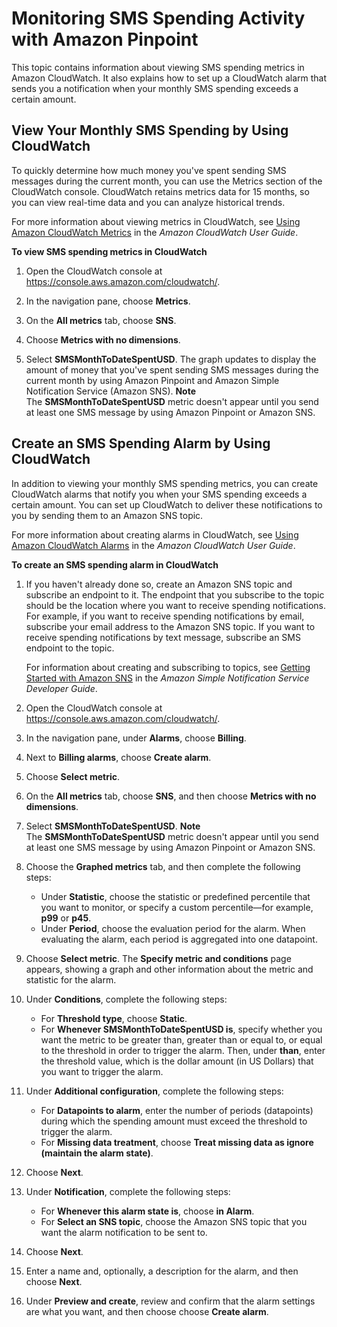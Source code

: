 # Monitoring SMS Spending Activity with Amazon Pinpoint<a name="channels-sms-monitor-spending"></a>

This topic contains information about viewing SMS spending metrics in Amazon CloudWatch\. It also explains how to set up a CloudWatch alarm that sends you a notification when your monthly SMS spending exceeds a certain amount\.

## View Your Monthly SMS Spending by Using CloudWatch<a name="channels-sms-monitor-spending-metrics"></a>

To quickly determine how much money you've spent sending SMS messages during the current month, you can use the Metrics section of the CloudWatch console\. CloudWatch retains metrics data for 15 months, so you can view real\-time data and you can analyze historical trends\.

For more information about viewing metrics in CloudWatch, see [Using Amazon CloudWatch Metrics](https://docs.aws.amazon.com/AmazonCloudWatch/latest/monitoring/working_with_metrics.html) in the *Amazon CloudWatch User Guide*\.

**To view SMS spending metrics in CloudWatch**

1. Open the CloudWatch console at [https://console\.aws\.amazon\.com/cloudwatch/](https://console.aws.amazon.com/cloudwatch/)\.

1. In the navigation pane, choose **Metrics**\.

1. On the **All metrics** tab, choose **SNS**\.

1. Choose **Metrics with no dimensions**\.

1. Select **SMSMonthToDateSpentUSD**\. The graph updates to display the amount of money that you've spent sending SMS messages during the current month by using Amazon Pinpoint and Amazon Simple Notification Service \(Amazon SNS\)\.
**Note**  
The **SMSMonthToDateSpentUSD** metric doesn't appear until you send at least one SMS message by using Amazon Pinpoint or Amazon SNS\.

## Create an SMS Spending Alarm by Using CloudWatch<a name="channels-sms-monitor-spending-alarms"></a>

In addition to viewing your monthly SMS spending metrics, you can create CloudWatch alarms that notify you when your SMS spending exceeds a certain amount\. You can set up CloudWatch to deliver these notifications to you by sending them to an Amazon SNS topic\.

For more information about creating alarms in CloudWatch, see [Using Amazon CloudWatch Alarms](https://docs.aws.amazon.com/AmazonCloudWatch/latest/monitoring/AlarmThatSendsEmail.html) in the *Amazon CloudWatch User Guide*\.

**To create an SMS spending alarm in CloudWatch**

1. If you haven't already done so, create an Amazon SNS topic and subscribe an endpoint to it\. The endpoint that you subscribe to the topic should be the location where you want to receive spending notifications\. For example, if you want to receive spending notifications by email, subscribe your email address to the Amazon SNS topic\. If you want to receive spending notifications by text message, subscribe an SMS endpoint to the topic\.

   For information about creating and subscribing to topics, see [Getting Started with Amazon SNS](https://docs.aws.amazon.com/sns/latest/dg/GettingStarted.html) in the *Amazon Simple Notification Service Developer Guide*\.

1. Open the CloudWatch console at [https://console\.aws\.amazon\.com/cloudwatch/](https://console.aws.amazon.com/cloudwatch/)\.

1. In the navigation pane, under **Alarms**, choose **Billing**\.

1. Next to **Billing alarms**, choose **Create alarm**\.

1. Choose **Select metric**\.

1. On the **All metrics** tab, choose **SNS**, and then choose **Metrics with no dimensions**\.

1. Select **SMSMonthToDateSpentUSD**\.
**Note**  
The **SMSMonthToDateSpentUSD** metric doesn't appear until you send at least one SMS message by using Amazon Pinpoint or Amazon SNS\.

1. Choose the **Graphed metrics** tab, and then complete the following steps: 
   + Under **Statistic**, choose the statistic or predefined percentile that you want to monitor, or specify a custom percentile—for example, **p99** or **p45**\.
   + Under **Period**, choose the evaluation period for the alarm\. When evaluating the alarm, each period is aggregated into one datapoint\.

1. Choose **Select metric**\. The **Specify metric and conditions** page appears, showing a graph and other information about the metric and statistic for the alarm\.

1. Under **Conditions**, complete the following steps:
   + For **Threshold type**, choose **Static**\.
   + For **Whenever SMSMonthToDateSpentUSD is**, specify whether you want the metric to be greater than, greater than or equal to, or equal to the threshold in order to trigger the alarm\. Then, under **than**, enter the threshold value, which is the dollar amount \(in US Dollars\) that you want to trigger the alarm\.

1. Under **Additional configuration**, complete the following steps:
   + For **Datapoints to alarm**, enter the number of periods \(datapoints\) during which the spending amount must exceed the threshold to trigger the alarm\.
   + For **Missing data treatment**, choose **Treat missing data as ignore \(maintain the alarm state\)**\.

1. Choose **Next**\.

1. Under **Notification**, complete the following steps:
   + For **Whenever this alarm state is**, choose **in Alarm**\. 
   + For **Select an SNS topic**, choose the Amazon SNS topic that you want the alarm notification to be sent to\.

1. Choose **Next**\.

1. Enter a name and, optionally, a description for the alarm, and then choose **Next**\.

1. Under **Preview and create**, review and confirm that the alarm settings are what you want, and then choose choose **Create alarm**\.